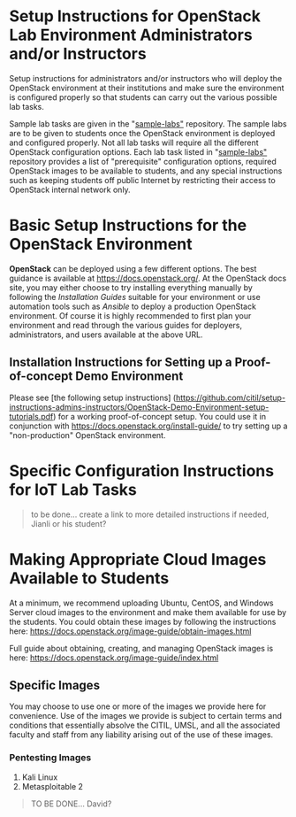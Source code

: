 # Setup Instructions for OpenStack Lab Environment Administrators and/or Instructors

Setup instructions for administrators and/or instructors who will deploy the OpenStack environment at their institutions and make sure the environment is configured properly so that students can carry out the various possible lab tasks. 

Sample lab tasks are given in the "[sample-labs"](https://github.com/citil/sample-labs) repository. The sample labs are to be given to students once the OpenStack environment is deployed and configured properly. Not all lab tasks will require all the different OpenStack configuration options. Each lab task listed in "[sample-labs"](https://github.com/citil/sample-labs) repository provides a list of "prerequisite" configuration options, required OpenStack images to be available to students, and any special instructions such as keeping students off public Internet by restricting their access to OpenStack internal network only.

# Basic Setup Instructions for the OpenStack Environment

**OpenStack** can be deployed using a few different options. The best guidance is available at https://docs.openstack.org/. At the OpenStack docs site, you may either choose to try installing everything manually by following the *Installation Guides* suitable for your environment or use automation tools such as *Ansible* to deploy a production OpenStack environment. Of course it is highly recommended to first plan your environment and read through the various guides for deployers, administrators, and users available at the above URL.

## Installation Instructions for Setting up a Proof-of-concept Demo Environment
Please see [the following setup instructions] (https://github.com/citil/setup-instructions-admins-instructors/OpenStack-Demo-Environment-setup-tutorials.pdf) for a working proof-of-concept setup. You could use it in conjunction with https://docs.openstack.org/install-guide/ to try setting up a "non-production" OpenStack environment.

# Specific Configuration Instructions for IoT Lab Tasks

>to be done... create a link to more detailed instructions if needed, Jianli or his student?

# Making Appropriate Cloud Images Available to Students

At a minimum, we recommend uploading Ubuntu, CentOS, and Windows Server cloud images to the environment and make them available for use by the students. You could obtain these images by following the instructions here: https://docs.openstack.org/image-guide/obtain-images.html

Full guide about obtaining, creating, and managing OpenStack images is here: https://docs.openstack.org/image-guide/index.html

## Specific Images
You may choose to use one or more of the images we provide here for convenience. Use of the images we provide is subject to certain terms and conditions that essentially absolve the CITIL, UMSL, and all the associated faculty and staff from any liability arising out of the use of these images.

### Pentesting Images
1. Kali Linux
2. Metasploitable 2 

>TO BE DONE... David?





